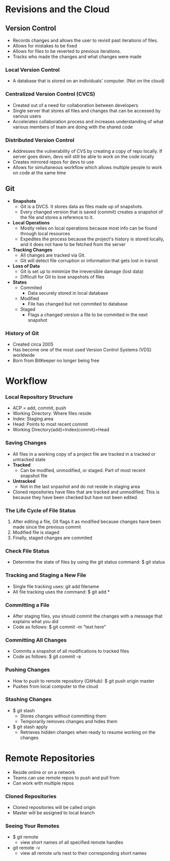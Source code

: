 # Revisions and the Cloud

## Version Control
* Records changes and allows the user to revisit past iterations of files.
* Allows for mistakes to be fixed
* Allows for files to be reverted to previous iterations.
* Tracks who made the changes and what changes were made

### Local Version Control
* A database that is stored on an individuals' computer.  (Not on the cloud)
 
### Centralized Version Control (CVCS)
* Created out of a need for collaboration between developers
* Single server that stores all files and changes that can be accessed by various users
* Accelerates collaboration process and increases understanding of what various members of team are doing with the shared code

### Distributed Version Control
* Addresses the vulnerability of CVS by creating a copy of repo locally.  If server goes down, devs will still be able to work on the code locally
* Creates mirrored repos for devs to use
* Allows for simultaneous workflow which allows multiple people to work on code at the same time

## Git
* **Snapshots**
    * Git is a DVCS. It stores data as files made up of snapshots.
    * Every changed version that is saved (commit) creates a snapshot of the file and stores a reference to it.
* **Local Operations**
    * Mostly relies on local operations because most info can be found through local resources
    * Expedites the process because the project's history is stored locally, and it does not have to be fetched from the server
* **Tracking Changes**
    * All changes are tracked via Git.
    * Git will detect file corruption or information that gets lost in transit
* **Loss of Data**
    * Git is set up to minimize the irreversible damage (lost data)
    * Difficult for Git to lose snapshots of files
* **States**
    * Commited
        * Data securely stored in local database
    * Modified
        * File has changed but not commited to database
    * Staged
        * Flags a changed version a file to be commited in the next snapshot
### History of Git
* Created circa 2005
* Has become one of the most used Version Control Systems (VDS) worldwide
* Born from BitKeeper no longer being free

# Workflow

### Local Repository Structure
* ACP = add, commit, push
* Working Directory: Where files reside
* Index: Staging area
* Head: Points to most recent commit
* Working Directory(add)>Index(commit)>Head

### Saving Changes
* All files in a working copy of a project file are tracked in a tracked or untracked state
* **Tracked**
    * Can be modfied, unmodified, or staged. Part of most recent snapshot file
* **Untracked**
    * Not in the last snpashot and do not reside in staging area
* Cloned repositories have files that are tracked and unmodified.  This is because they have been checked but have not been edited.

### The Life Cycle of File Status
1. After editing a file, Git flags it as modified because changes have been made since the previous commit
2. Modified file is staged
3. Finally, staged changes are commited

### Check File Status
* Determine the state of files by using the git status command: $ git status

### Tracking and Staging a New File
* Single file tracking uses: git add filename
* All file tracking uses the command: $ git add *

### Committing a File
* After staging files, you should commit the changes with a message that explains what you did
* Code as follows: $ git commit -m "text here"

### Committing All Changes
* Commits a snapshot of all modifications to tracked files
* Code as follows: $ git commit -a

### Pushing Changes
* How to push to remote repository (GitHub): $ git push origin master
* Pushes from local computer to the cloud

### Stashing Changes
* $ git stash
    * Stores changes without committing them
    * Temporarily removes changes and hides them
* $ git stash apply
    * Retrieves hidden changes when ready to resume working on the changes

# Remote Repositories
* Reside online or on a network
* Teams can use remote repos to push and pull from
* Can work with multiple repos

### Cloned Repositories
* Cloned repositories will be called origin
* Master will be assigned to local branch

### Seeing Your Remotes
* $ git remote
    * view short names of all specified remote handles
* git remote -v
    * view all remote urls next to their corresponding short names

